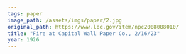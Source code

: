 ```yaml
---
tags: paper
image_path: /assets/imgs/paper/2.jpg
original_path: https://www.loc.gov/item/npc2008008010/
title: "Fire at Capital Wall Paper Co., 2/16/23"
year: 1926
---
```



